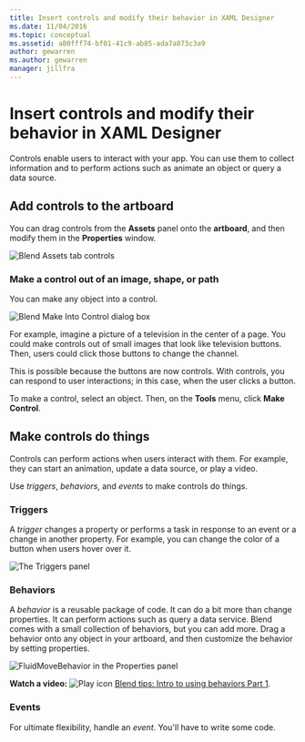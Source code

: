 ```yaml
---
title: Insert controls and modify their behavior in XAML Designer
ms.date: 11/04/2016
ms.topic: conceptual
ms.assetid: a80fff74-bf01-41c9-ab85-ada7a873c3a9
author: gewarren
ms.author: gewarren
manager: jillfra
---
```

# Insert controls and modify their behavior in XAML Designer

Controls enable users to interact with your app. You can use them to collect information and to perform actions such as animate an object or query a data source.

## Add controls to the artboard

You can drag controls from the **Assets** panel onto the **artboard**, and then modify them in the **Properties** window.

![Blend Assets tab controls](../designers/media/blend_assetsflipview_xaml.png)

### Make a control out of an image, shape, or path

You can make any object into a control.

![Blend Make Into Control dialog box](../designers/media/blend_makeintocontrol_xaml.png)

For example, imagine a picture of a television in the center of a page. You could make controls out of small images that look like television buttons. Then, users could click those buttons to change the channel.

This is possible because the buttons are now controls. With controls, you can respond to user interactions; in this case, when the user clicks a button.

To make a control, select an object. Then, on the **Tools** menu, click **Make Control**.

## Make controls do things

Controls can perform actions when users interact with them. For example, they can start an animation, update a data source, or play a video.

Use *triggers*, *behaviors*, and *events* to make controls do things.

### Triggers

A *trigger* changes a property or performs a task in response to an event or a change in another property. For example, you can change the color of a button when users hover over it.

![The Triggers panel](../designers/media/custom_button_blend_propertytriggerinfo.png)

### Behaviors

A *behavior* is a reusable package of code. It can do a bit more than change properties. It can perform actions such as query a data service. Blend comes with a small collection of behaviors, but you can add more. Drag a behavior onto any object in your artboard, and then customize the behavior by setting properties.

![FluidMoveBehavior in the Properties panel](../designers/media/b4_fluidmovebehaviorproperties_sample.png)

**Watch a video:** ![Play icon](../designers/media/bldadminconsoleinitialconfigicon.PNG) [Blend tips: Intro to using behaviors Part 1](http://www.bing.com/videos/search?q=Expression%20blend%20behaviors&qs=n&form=QBVR&pq=expression%20blend%20behavior&sc=4-25&sp=-1&sk=#view=detail&mid=CF0DD797ED84DE740904CF0DD797ED84DE740904).

### Events

For ultimate flexibility, handle an *event*. You'll have to write some code.
